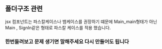 ## 폴더구조 관련

jsx 컴포넌트는 파스칼케이스나 뱀케이스를 권장하기 떄문에 Main_main형태가 아닌 Main , SignIn같은 형태로 파스칼 케이스를 적용 했습니다.

### 한번돌려보고 문제 생기면 말해주세요 다시 만들어도 됩니다
